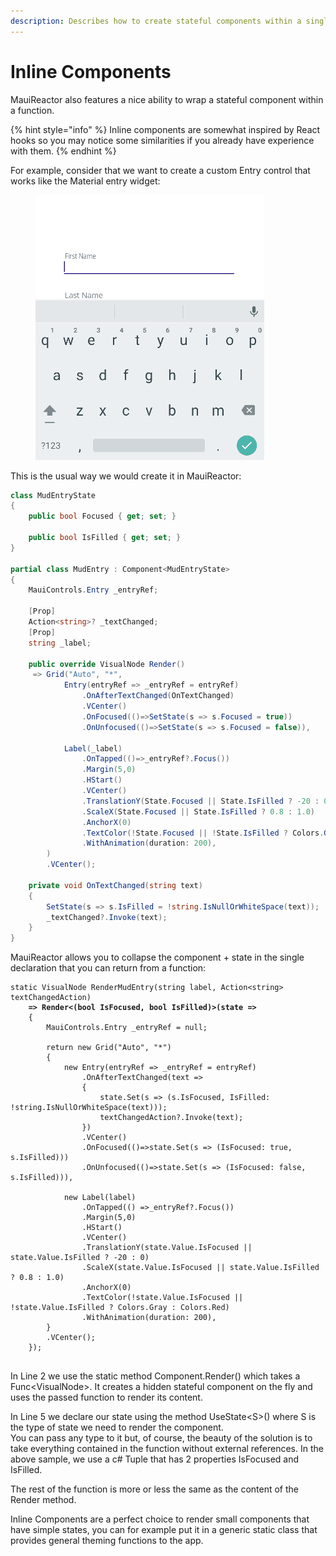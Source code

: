 ```yaml
---
description: Describes how to create stateful components within a single function
---
```


# Inline Components

MauiReactor also features a nice ability to wrap a stateful component within a function.

{% hint style="info" %}
Inline components are somewhat inspired by React hooks so you may notice some similarities if you already have experience with them.
{% endhint %}

For example, consider that we want to create a custom Entry control that works like the Material entry widget:

<figure><img src="../../.gitbook/assets/TestMudEntry.gif" alt=""><figcaption></figcaption></figure>

This is the usual way we would create it in MauiReactor:

```csharp
class MudEntryState
{
    public bool Focused { get; set; }

    public bool IsFilled { get; set; }
}

partial class MudEntry : Component<MudEntryState>
{
    MauiControls.Entry _entryRef;
    
    [Prop]
    Action<string>? _textChanged;
    [Prop]
    string _label;

    public override VisualNode Render()
     => Grid("Auto", "*",
            Entry(entryRef => _entryRef = entryRef)
                .OnAfterTextChanged(OnTextChanged)
                .VCenter()
                .OnFocused(()=>SetState(s => s.Focused = true))
                .OnUnfocused(()=>SetState(s => s.Focused = false)),

            Label(_label)                
                .OnTapped(()=>_entryRef?.Focus())
                .Margin(5,0)
                .HStart()
                .VCenter()
                .TranslationY(State.Focused || State.IsFilled ? -20 : 0)
                .ScaleX(State.Focused || State.IsFilled ? 0.8 : 1.0)
                .AnchorX(0)
                .TextColor(!State.Focused || !State.IsFilled ? Colors.Gray : Colors.Red)
                .WithAnimation(duration: 200),
        )
        .VCenter();    

    private void OnTextChanged(string text)
    {
        SetState(s => s.IsFilled = !string.IsNullOrWhiteSpace(text));
        _textChanged?.Invoke(text);
    }
}
```

MauiReactor allows you to collapse the component + state in the single declaration that you can return from a function:

<pre class="language-csharp" data-line-numbers><code class="lang-csharp">static VisualNode RenderMudEntry(string label, Action&#x3C;string> textChangedAction)
<strong>    => Render&#x3C;(bool IsFocused, bool IsFilled)>(state =>
</strong>    {
        MauiControls.Entry _entryRef = null;

        return new Grid("Auto", "*")
        {
            new Entry(entryRef => _entryRef = entryRef)
                .OnAfterTextChanged(text =>
                {
                    state.Set(s => (s.IsFocused, IsFilled: !string.IsNullOrWhiteSpace(text)));
                    textChangedAction?.Invoke(text);
                })
                .VCenter()
                .OnFocused(()=>state.Set(s => (IsFocused: true, s.IsFilled)))
                .OnUnfocused(()=>state.Set(s => (IsFocused: false, s.IsFilled))),

            new Label(label)
                .OnTapped(() =>_entryRef?.Focus())
                .Margin(5,0)
                .HStart()
                .VCenter()
                .TranslationY(state.Value.IsFocused || state.Value.IsFilled ? -20 : 0)
                .ScaleX(state.Value.IsFocused || state.Value.IsFilled ? 0.8 : 1.0)
                .AnchorX(0)
                .TextColor(!state.Value.IsFocused || !state.Value.IsFilled ? Colors.Gray : Colors.Red)
                .WithAnimation(duration: 200),
        }
        .VCenter();
    });

</code></pre>

In Line 2 we use the static method Component.Render() which takes a Func\<VisualNode>. It creates a hidden stateful component on the fly and uses the passed function to render its content.

In Line 5 we declare our state using the method UseState\<S>() where S is the type of state we need to render the component.\
You can pass any type to it but, of course, the beauty of the solution is to take everything contained in the function without external references. In the above sample, we use a c# Tuple that has 2 properties IsFocused and IsFilled.

The rest of the function is more or less the same as the content of the Render method.

Inline Components are a perfect choice to render small components that have simple states, you can for example put it in a generic static class that provides general theming functions to the app.
